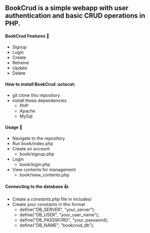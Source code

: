 ## **BookCrud** is a simple webapp with user authentication and basic CRUD operations in PHP.


#### BookCrud Features :rocket:
- Signup
- Login
- Create
- Retreive
- Update
- Delete

#### _How to install_ **BookCrud** :octocat:
- git clone this repository 
- install these dependencies
    - PHP
    - Apache
    - MySql

#### __Usage__ :metal:
- Navigate to the repository
- Run book/index.php
- Create an account
    - book/signup.php
- Login
    - book/login.php
- View contents for management
    - book/view_contents.php

#### __Connecting to the database__ :+1:
- Create a _constants.php_ file in includes/
- Create your constants in this format
    - define("DB_SERVER", "your_server");
    - define("DB_USER", "your_user_name");
    - define("DB_PASSWORD", "your_password);
    - define("DB_NAME", "bookcrud_db");